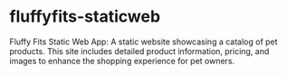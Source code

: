 # fluffyfits-staticweb
Fluffy Fits Static Web App: A static website showcasing a catalog of pet products. This site includes detailed product information, pricing, and images to enhance the shopping experience for pet owners.
